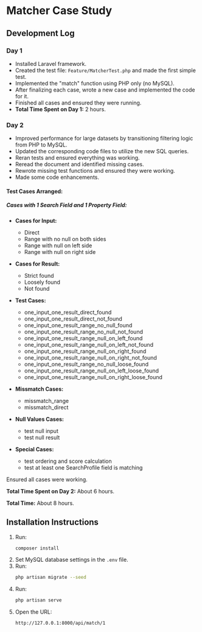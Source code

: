 # Matcher Case Study

## Development Log

### Day 1

- Installed Laravel framework.
- Created the test file: `Feature/MatcherTest.php` and made the first simple test.
- Implemented the "match" function using PHP only (no MySQL).
- After finalizing each case, wrote a new case and implemented the code for it.
- Finished all cases and ensured they were running.
- **Total Time Spent on Day 1:** 2 hours.

### Day 2

- Improved performance for large datasets by transitioning filtering logic from PHP to MySQL.
- Updated the corresponding code files to utilize the new SQL queries.
- Reran tests and ensured everything was working.
- Reread the document and identified missing cases.
- Rewrote missing test functions and ensured they were working.
- Made some code enhancements.

#### Test Cases Arranged:

##### Cases with 1 Search Field and 1 Property Field:

- **Cases for Input:**
  - Direct
  - Range with no null on both sides
  - Range with null on left side
  - Range with null on right side

- **Cases for Result:**
  - Strict found
  - Loosely found
  - Not found

- **Test Cases:**
  - one_input_one_result_direct_found
  - one_input_one_result_direct_not_found
  - one_input_one_result_range_no_null_found
  - one_input_one_result_range_no_null_not_found
  - one_input_one_result_range_null_on_left_found
  - one_input_one_result_range_null_on_left_not_found
  - one_input_one_result_range_null_on_right_found
  - one_input_one_result_range_null_on_right_not_found
  - one_input_one_result_range_no_null_loose_found
  - one_input_one_result_range_null_on_left_loose_found
  - one_input_one_result_range_null_on_right_loose_found

- **Missmatch Cases:**
  - missmatch_range
  - missmatch_direct

- **Null Values Cases:**
  - test null input
  - test null result

- **Special Cases:**
  - test ordering and score calculation
  - test at least one SearchProfile field is matching

Ensured all cases were working.

**Total Time Spent on Day 2:** About 6 hours.

**Total Time:** About 8 hours.

## Installation Instructions

1. Run:
    ```sh
    composer install
    ```
2. Set MySQL database settings in the `.env` file.
3. Run:
    ```sh
    php artisan migrate --seed
    ```
4. Run:
    ```sh
    php artisan serve
    ```
5. Open the URL:
    ```sh
    http://127.0.0.1:8000/api/match/1
    ```
